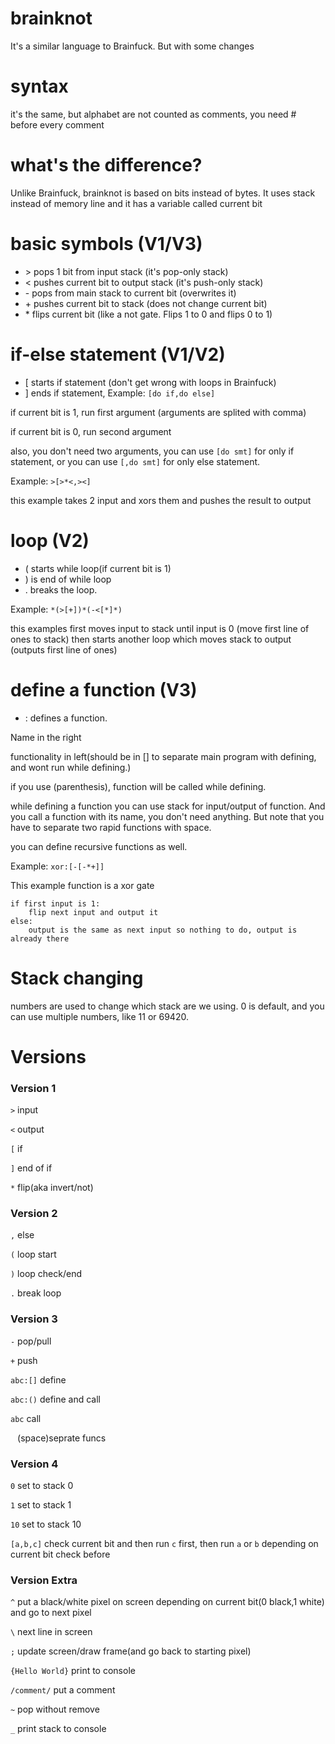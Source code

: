 # brainknot
It's a similar language to Brainfuck. But with some changes

# syntax
it's the same, but alphabet are not counted as comments, you need # before every comment

# what's the difference?
Unlike Brainfuck, brainknot is based on bits instead of bytes.
It uses stack instead of memory line
and it has a variable called current bit

# basic symbols (V1/V3)
- \> pops 1 bit from input stack (it's pop-only stack)
- \< pushes current bit to output stack (it's push-only stack)
- \- pops from main stack to current bit (overwrites it)
- \+ pushes current bit to stack (does not change current bit)
- \* flips current bit (like a not gate. Flips 1 to 0 and flips 0 to 1)

# if-else statement (V1/V2)
- \[ starts if statement (don't get wrong with loops in Brainfuck)
- \] ends if statement, Example: `[do if,do else]`

if current bit is 1, run first argument (arguments are splited with comma)

if current bit is 0, run second argument

also, you don't need two arguments, you can use `[do smt]` for only if statement, or you can use `[,do smt]` for only else statement.

Example: `>[>*<,><]`

this example takes 2 input and xors them and pushes the result to output

# loop (V2)
- \( starts while loop(if current bit is 1)
- \) is end of while loop
- \. breaks the loop.

Example: `*(>[+])*(-<[*]*)`

this examples first moves input to stack until input is 0 (move first line of ones to stack)
then starts another loop which moves stack to output (outputs first line of ones)

# define a function (V3)
- \: defines a function.

Name in the right

functionality in left(should be in [] to separate main program with defining, and wont run while defining.)

if you use (parenthesis), function will  be called while defining.

while defining a function you can use stack for input/output of function.
And you call a function with its name, you don't need anything.
But note that you have to separate two rapid functions with space.

you can define recursive functions as well.

Example:
`xor:[-[-*+]]`

This example function is a xor gate

    if first input is 1:
        flip next input and output it
    else:
        output is the same as next input so nothing to do, output is already there

# Stack changing
numbers are used to change which stack are we using.
0 is default, and you can use multiple numbers, like 11 or 69420.

# Versions

### Version 1

`>` input

`<` output

`[` if

`]` end of if

`*` flip(aka invert/not)

### Version 2

`,` else

`(` loop start

`)` loop check/end

`.` break loop

### Version 3

`-` pop/pull

`+` push

`abc:[]` define

`abc:()` define and call

`abc` call

` ` (space)seprate funcs

### Version 4

`0` set to stack 0

`1` set to stack 1

`10` set to stack 10

`[a,b,c]` check current bit and then run `c` first, then run `a` or `b` depending on current bit check before

### Version Extra

`^` put a black/white pixel on screen depending on current bit(0 black,1 white) and go to next pixel

`\` next line in screen

`;` update screen/draw frame(and go back to starting pixel)

`{Hello World}` print to console

`/comment/` put a comment

`~` pop without remove

`_` print stack to console
